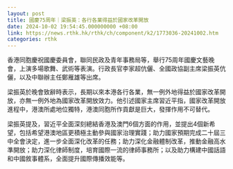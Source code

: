 ```yaml
---
layout: post
title: 國慶75周年｜梁振英：各行各業得益於國家改革開放
date: 2024-10-02 19:54:45.000000000 +08:00
link: https://news.rthk.hk/rthk/ch/component/k2/1773036-20241002.htm
categories: rthk
---
```


香港同胞慶祝國慶委員會，聯同民政及青年事務局等，舉行75周年國慶文藝晚會，上演多場歌舞、武術等表演。行政長官李家超伉儷、全國政協副主席梁振英伉儷，以及中聯辦主任鄭雁雄等出席。

梁振英於晚會致辭時表示，長期以來本港各行各業，無一例外地得益於國家改革開放，亦無一例外地為國家改革開放效力。他引述國家主席習近平指，國家改革開放進程中，港澳所處地位獨特，港澳同胞所作貢獻是巨大，發揮作用不可替代。

梁振英提及，習近平全面深刻總結香港及澳門6個方面的作用，並提出4個新希望，包括希望港澳地區更積極主動參與國家治理實踐；助力國家預期完成二十屆三中全會決定，進一步全面深化改革的任務；助力深化金融體制改革，推動金融高水準開放；助力深化律師制度，培育國際一流的律師事務所；以及助力構建中國話語和中國敘事體系，全面提升國際傳播效能等。
